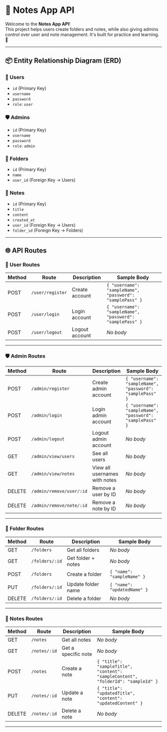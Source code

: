 # 📝 Notes App API

Welcome to the **Notes App API**!  
This project helps users create folders and notes, while also giving admins control over user and note management. It's built for practice and learning. 🚀

---

## 📦 Entity Relationship Diagram (ERD)

### 🧑 Users
- `id` (Primary Key)
- `username`
- `password`
- `role`: `user`

### 🛡️ Admins
- `id` (Primary Key)
- `username`
- `password`
- `role`: `admin`

### 📂 Folders
- `id` (Primary Key)
- `name`
- `user_id` (Foreign Key → Users)

### 📝 Notes
- `id` (Primary Key)
- `title`
- `content`
- `created_at`
- `user_id` (Foreign Key → Users)
- `folder_id` (Foreign Key → Folders)

---

## 🌐 API Routes

### 👤 User Routes

| Method | Route           | Description      | Sample Body |
|--------|------------------|------------------|--------------|
| POST   | `/user/register` | Create account   | `{ "username": "sampleName", "password": "samplePass" }` |
| POST   | `/user/login`    | Login account    | `{ "username": "sampleName", "password": "samplePass" }` |
| POST   | `/user/logout`   | Logout account   | _No body_ |

---

### 🛡️ Admin Routes

| Method | Route                  | Description                     | Sample Body |
|--------|------------------------|---------------------------------|--------------|
| POST   | `/admin/register`      | Create admin account            | `{ "username": "sampleName", "password": "samplePass" }` |
| POST   | `/admin/login`         | Login admin account             | `{ "username": "sampleName", "password": "samplePass" }` |
| POST   | `/admin/logout`        | Logout admin account            | _No body_ |
| GET    | `/admin/view/users`    | See all users                   | _No body_ |
| GET    | `/admin/view/notes`    | View all usernames with notes   | _No body_ |
| DELETE | `/admin/remove/user/:id` | Remove a user by ID           | _No body_ |
| DELETE | `/admin/remove/note/:id` | Remove a note by ID           | _No body_ |

---

### 📁 Folder Routes

| Method | Route             | Description           | Sample Body |
|--------|-------------------|-----------------------|--------------|
| GET    | `/folders`        | Get all folders       | _No body_ |
| GET    | `/folders/:id`    | Get folder + notes    | _No body_ |
| POST   | `/folders`        | Create a folder       | `{ "name": "sampleName" }` |
| PUT    | `/folders/:id`    | Update folder name    | `{ "name": "updatedName" }` |
| DELETE | `/folders/:id`    | Delete a folder       | _No body_ |

---

### 📝 Notes Routes

| Method | Route           | Description        | Sample Body |
|--------|------------------|--------------------|--------------|
| GET    | `/notes`         | Get all notes      | _No body_ |
| GET    | `/notes/:id`     | Get a specific note| _No body_ |
| POST   | `/notes`         | Create a note      | `{ "title": "sampleTitle", "content": "sampleContent", "folderId": "sampleId" }` |
| PUT    | `/notes/:id`     | Update a note      | `{ "title": "updatedTitle", "content": "updatedContent" }` |
| DELETE | `/notes/:id`     | Delete a note      | _No body_ |

---
